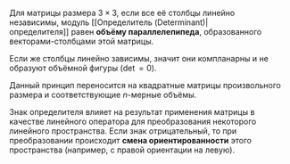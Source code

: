 Для матрицы размера $3 \times 3$, если все её столбцы линейно независимы, модуль [[Определитель (Determinant)|определителя]] равен **объёму параллелепипеда**, образованного векторами-столбцами этой матрицы.

Если же столбцы линейно зависимы, значит они компланарны и не образуют объёмной фигуры ($\det = 0$).

Данный принцип переносится на квадратные матрицы произвольного размера и соответствующие $n$-мерные объёмы.

Знак определителя влияет на результат применения матрицы в качестве линейного оператора для преобразования некоторого линейного пространства. Если знак отрицательный, то при преобразовании происходит **смена ориентированности** этого пространства (например, с правой ориентации на левую).